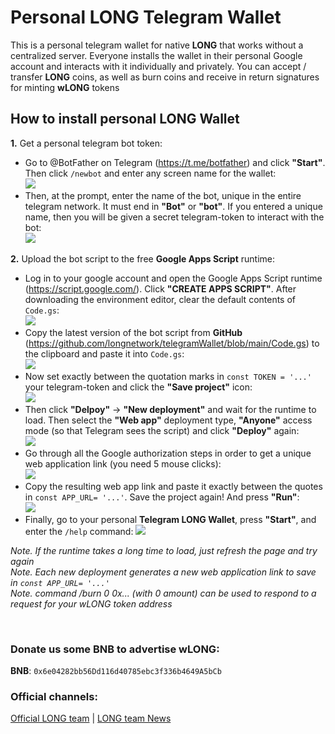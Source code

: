 # Personal LONG Telegram Wallet
This is a personal telegram wallet for native **LONG** that works without a centralized server. 
Everyone installs the wallet in their personal Google account and interacts with it individually and privately. 
You can accept / transfer **LONG** coins, as well as burn coins and receive in return signatures for minting **wLONG** tokens

## How to install personal LONG Wallet

**1.** Get a personal telegram bot token:
   - Go to @BotFather on Telegram (https://t.me/botfather) and click **"Start"**. Then click `/newbot` and enter any screen name for the wallet:  
    ![](https://longnetwork.github.io/assets/images/bot_long1_2_3_4.png)  
   - Then, at the prompt, enter the name of the bot, unique in the entire telegram network. 
     It must end in **"Bot"** or **"bot"**. If you entered a unique name, then you will be given a secret telegram-token 
     to interact with the bot:  
    ![](https://longnetwork.github.io/assets/images/bot_long5_6.png)  

**2.** Upload the bot script to the free **Google Apps Script** runtime:
   - Log in to your google account and open the Google Apps Script runtime (https://script.google.com/). 
     Click **"CREATE APPS SCRIPT"**. After downloading the environment editor, clear the default contents of `Code.gs`:  
    ![](https://longnetwork.github.io/assets/images/bot_long7_8.png)  
   - Copy the latest version of the bot script from **GitHub** (https://github.com/longnetwork/telegramWallet/blob/main/Code.gs) 
     to the clipboard and paste it into `Code.gs`:  
    ![](https://longnetwork.github.io/assets/images/bot_long9_10.png)  
   - Now set exactly between the quotation marks in `const TOKEN = '...'` 
     your telegram-token and click the **"Save project"** icon:  
    ![](https://longnetwork.github.io/assets/images/bot_long11.png)  
   - Then click **"Delpoy"** -> **"New deployment"** and wait for the runtime to load. 
     Then select the **"Web app"** deployment type, **"Anyone"** access mode (so that Telegram sees the script) and click **"Deploy"** again:  
    ![](https://longnetwork.github.io/assets/images/bot_long12_13_14.png)  
   - Go through all the Google authorization steps in order to get a unique web application link (you need 5 mouse clicks):  
    ![](https://longnetwork.github.io/assets/images/bot_long15_16_17_18_19.png)  
   - Copy the resulting web app link and paste it exactly between the quotes in `const APP_URL= '...'`. Save the project again! And press **"Run"**:  
    ![](https://longnetwork.github.io/assets/images/bot_long20_21.png)  
   - Finally, go to your personal **Telegram LONG Wallet**, press **"Start"**, and enter the `/help` command:
    ![](https://longnetwork.github.io/assets/images/bot_long22.png)  

*Note. If the runtime takes a long time to load, just refresh the page and try again*  
*Note. Each new deployment generates a new web application link to save in `const APP_URL= '...'`*  
*Note. command /burn 0 0x... (with 0 amount) can be used to respond to a request for your wLONG token address*  


<br>



### Donate us some BNB to advertise wLONG:

**BNB**: `0x6e04282bb56Dd116d40785ebc3f336b4649A5bCb`  


### Official channels:
[Official LONG team](https://t.me/longteam) |
[LONG team News](https://t.me/longteamnews)

